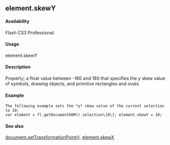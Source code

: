 ## element.skewY

#### Availability

Flash CS3 Professional.

#### Usage

element.skewY

#### Description

Property; a float value between -180 and 180 that specifies the *y* skew value of symbols, drawing objects, and primitive rectangles and ovals.

#### Example

```
The following example sets the *y* skew value of the current selection to 10:
var element = fl.getDocumentDOM().selection\[0\]; element.skewY = 10;

```
#### See also

[document.setTransformationPoint()](#_bookmark317), [element.skewX](#_bookmark402)
